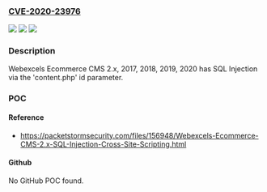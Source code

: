 ### [CVE-2020-23976](https://cve.mitre.org/cgi-bin/cvename.cgi?name=CVE-2020-23976)
![](https://img.shields.io/static/v1?label=Product&message=n%2Fa&color=blue)
![](https://img.shields.io/static/v1?label=Version&message=n%2Fa&color=blue)
![](https://img.shields.io/static/v1?label=Vulnerability&message=n%2Fa&color=brighgreen)

### Description

Webexcels Ecommerce CMS 2.x, 2017, 2018, 2019, 2020 has SQL Injection via the 'content.php' id parameter.

### POC

#### Reference
- https://packetstormsecurity.com/files/156948/Webexcels-Ecommerce-CMS-2.x-SQL-Injection-Cross-Site-Scripting.html

#### Github
No GitHub POC found.

